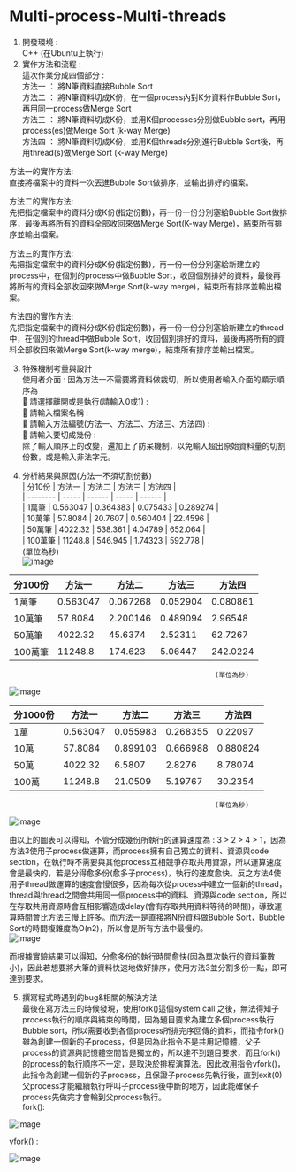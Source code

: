 # Multi-process-Multi-threads  
1.	開發環境 :    
C++ (在Ubuntu上執行)  
2.	實作方法和流程 :  
這次作業分成四個部分 :   
方法一 ： 將N筆資料直接Bubble Sort   
方法二 ： 將N筆資料切成K份，在一個process內對K分資料作Bubble Sort，再用同一process做Merge Sort   
方法三 ： 將N筆資料切成K份，並用K個processes分別做Bubble sort，再用process(es)做Merge Sort (k-way Merge)  
方法四 ： 將N筆資料切成K份，並用K個threads分別進行Bubble Sort後，再用thread(s)做Merge Sort  (k-way Merge)  
  
方法一的實作方法:  
		直接將檔案中的資料一次丟進Bubble Sort做排序，並輸出排好的檔案。  
  
方法二的實作方法:  
		先把指定檔案中的資料分成K份(指定份數)，再一份一份分別塞給Bubble Sort做排序，最後再將所有的資料全部收回來做Merge Sort(K-way Merge)，結束所有排序並輸出檔案。  
  
方法三的實作方法:  
		先把指定檔案中的資料分成K份(指定份數)，再一份一份分別塞給新建立的process中，在個別的process中做Bubble Sort，收回個別排好的資料，最後再將所有的資料全部收回來做Merge Sort(k-way merge)，結束所有排序並輸出檔案。  
  
方法四的實作方法:  
		先把指定檔案中的資料分成K份(指定份數)，再一份一份分別塞給新建立的thread中，在個別的thread中做Bubble Sort，收回個別排好的資料，最後再將所有的資料全部收回來做Merge Sort(k-way merge)，結束所有排序並輸出檔案。  

3.	特殊機制考量與設計  
使用者介面 : 因為方法一不需要將資料做裁切，所以使用者輸入介面的顯示順序為  
	請選擇離開或是執行(請輸入0或1) :  
	請輸入檔案名稱 :    
	請輸入方法編號(方法一、方法二、方法三、方法四) :   
	請輸入要切成幾份 :   
除了輸入順序上的改變，還加上了防呆機制，以免輸入超出原始資料量的切割份數，或是輸入非法字元。  

4.	分析結果與原因(方法一不須切割份數)    
| 分10份 | 方法一 | 方法二 | 方法三 | 方法四 |  
| -------- | ----- | ------ | ----- | ------ |  
| 1萬筆 | 0.563047 | 0.364383 | 0.075433 | 0.289274 |  
| 10萬筆 | 57.8084 | 20.7607 | 0.560404 | 22.4596 |  
| 50萬筆 | 4022.32 | 538.361 | 4.04789 | 652.064 |  
| 100萬筆 | 11248.8 | 546.945 | 1.74323 | 592.778 |  
														(單位為秒)  
![image](https://user-images.githubusercontent.com/64779422/193533309-3a15583e-89e0-457a-bd0e-9e932f788c44.png)  
  
| 分100份 | 方法一 | 方法二 | 方法三 | 方法四 |  
| -------- | ----- | ------ | ----- | ------ |  
| 1萬筆 | 0.563047 | 0.067268 | 0.052904 | 0.080861 |  
| 10萬筆 | 57.8084 | 2.200146 | 0.489094 | 2.96548 |  
| 50萬筆 | 4022.32 | 45.6374 | 2.52311 | 62.7267 |  
| 100萬筆 | 11248.8 | 174.623 | 5.06447 | 242.0224 |  
														(單位為秒)  
                       
![image](https://user-images.githubusercontent.com/64779422/193533378-279a1e09-7ff2-4916-94bf-5d4c19064617.png)  

  
| 分1000份 | 方法一 | 方法二 | 方法三 | 方法四 |  
| -------- | ----- | ------ | ----- | ------ |  
| 1萬 | 0.563047 | 0.055983 | 0.268355 | 0.22097 |  
| 10萬 | 57.8084 | 0.899103 | 0.666988 | 0.880824 |  
| 50萬 | 4022.32 | 6.5807 | 2.8276 | 8.78074 |  
| 100萬 | 11248.8 | 21.0509 | 5.19767 | 30.2354 |  
														(單位為秒)  
![image](https://user-images.githubusercontent.com/64779422/193533430-badbe1d4-adcd-4136-95f7-7e277ce38721.png)  


由以上的圖表可以得知，不管分成幾份所執行的運算速度為 : 3 > 2 > 4 > 1，因為方法3使用子process做運算，而process擁有自己獨立的資料、資源與code section，在執行時不需要與其他process互相競爭存取共用資源，所以運算速度會是最快的，若是分得愈多份(愈多子process)，執行的速度愈快。反之方法4使用子thread做運算的速度會慢很多，因為每次從process中建立一個新的thread，thread與thread之間會共用同一個process中的資料、資源與code section，所以在存取共用資源時會互相影響造成delay(會有存取共用資料等待的時間)，導致運算時間會比方法三慢上許多。而方法一是直接將N份資料做Bubble Sort，Bubble Sort的時間複雜度為O(n2)，所以會是所有方法中最慢的。  
![image](https://user-images.githubusercontent.com/64779422/193533464-27cb0e08-6e6e-40d4-b214-0b4ceb3cc2ee.png)  

   
  
而根據實驗結果可以得知，分愈多份的執行時間愈快(因為單次執行的資料筆數小)，因此若想要將大筆的資料快速地做好排序，使用方法3並分割多份一點，即可達到要求。  
  
5.	撰寫程式時遇到的bug&相關的解決方法  
最後在寫方法三的時候發現，使用fork()這個system call 之後，無法得知子process執行的順序與結束的時間，因為題目要求為建立多個process執行Bubble sort，所以需要收到各個process所排完序回傳的資料，而指令fork()雖為創建一個新的子process，但是因為此指令不是共用記憶體，父子process的資源與記憶體空間皆是獨立的，所以達不到題目要求，而且fork()的process的執行順序不一定，是取決於排程演算法。因此改用指令vfork()，此指令為創建一個新的子process，且保證子process先執行後，直到exit(0)父process才能繼續執行呼叫子process後中斷的地方，因此能確保子process先做完才會輪到父process執行。  
fork():  
   
![image](https://user-images.githubusercontent.com/64779422/193533518-332d2bfd-af17-449f-b921-0a3a8c32295c.png)  
  
vfork() :  
   
![image](https://user-images.githubusercontent.com/64779422/193533568-5458a21a-2ccf-4fe7-a332-ddf0e78b1d8d.png)  

